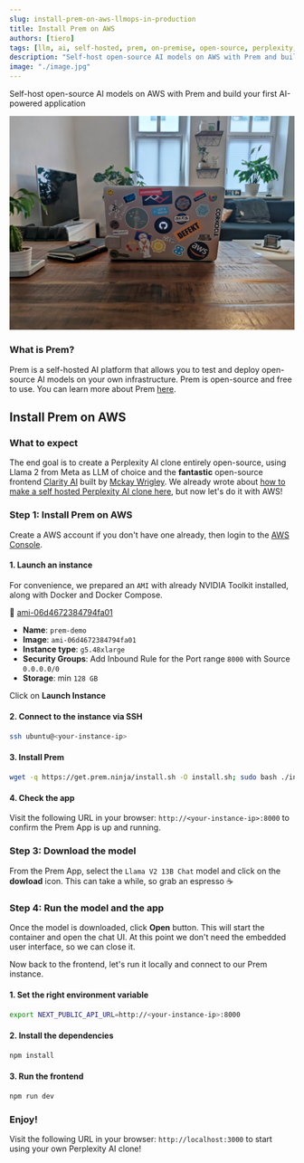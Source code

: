 ```yaml
---
slug: install-prem-on-aws-llmops-in-production
title: Install Prem on AWS
authors: [tiero]
tags: [llm, ai, self-hosted, prem, on-premise, open-source, perplexity, aws, llama2]
description: "Self-host open-source AI models on AWS with Prem and build your first AI-powered application"
image: "./image.jpg"
---
```

<!--truncate-->

<head>
  <meta name="twitter:image" content="./image.jpg"/>
</head>

Self-host open-source AI models on AWS with Prem and build your first AI-powered application

![Computer with AWS Sticker](./image.jpg)

### What is Prem?

Prem is a self-hosted AI platform that allows you to test and deploy open-source AI models on your own infrastructure. Prem is open-source and free to use. You can learn more about Prem [here](https://premai.io).

## Install Prem on AWS

### What to expect

The end goal is to create a Perplexity AI clone entirely open-source, using Llama 2 from Meta as LLM of choice and the **fantastic** open-source frontend [Clarity AI](https://github.com/mckaywrigley/clarity-ai) built by [Mckay Wrigley](https://github.com/mckaywrigley). We already wrote about [how to make a self hosted Perplexity AI clone here](../2023-07-01-perplexity-ai-self-hosted/index.md), but now let's do it with AWS!

### Step 1: Install Prem on AWS

Create a AWS account if you don't have one already, then login to the [AWS Console](https://console.aws.amazon.com/).

#### 1. Launch an instance

For convenience, we prepared an `AMI` with already NVIDIA Toolkit installed, along with Docker and Docker Compose.

🔗 [ami-06d4672384794fa01](https://console.aws.amazon.com/ec2/v2/home#LaunchInstanceWizard:ami=ami-06d4672384794fa01)

- **Name**: `prem-demo`
- **Image**: `ami-06d4672384794fa01`
- **Instance type**: `g5.48xlarge`
- **Security Groups**: Add Inbound Rule for the Port range `8000` with Source `0.0.0.0/0`
- **Storage**: min `128 GB`

Click on **Launch Instance**

#### 2. Connect to the instance via SSH

```bash
ssh ubuntu@<your-instance-ip>
```

#### 3. Install Prem

```bash
wget -q https://get.prem.ninja/install.sh -O install.sh; sudo bash ./install.sh
```

#### 4. Check the app

Visit the following URL in your browser: `http://<your-instance-ip>:8000` to confirm the Prem App is up and running.

### Step 3: Download the model 

From the Prem App, select the `Llama V2 13B Chat` model and click on the **dowload** icon.
This can take a while, so grab an espresso ☕️

### Step 4: Run the model and the app

Once the model is downloaded, click **Open** button. This will start the container and open the chat UI. At this point we don't need the embedded user interface, so we can close it.

Now back to the frontend, let's run it locally and connect to our Prem instance.

#### 1. Set the right environment variable 

```bash
export NEXT_PUBLIC_API_URL=http://<your-instance-ip>:8000
```

#### 2. Install the dependencies

```bash
npm install
```

#### 3. Run the frontend

```bash
npm run dev
```


### Enjoy!

Visit the following URL in your browser: `http://localhost:3000` to start using your own Perplexity AI clone!

